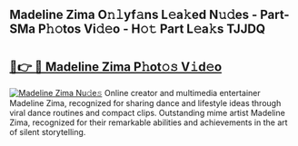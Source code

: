 ## Madeline Zima O𝚗𝚕yf𝚊ns L𝚎a𝚔ed N𝚞𝚍es - Part-SMa P𝚑𝚘tos Vi𝚍𝚎o - H𝚘𝚝 Part L𝚎a𝚔s TJJDQ

# <h2><a href="http://kfc4ig5.oniu.top/?m=Madeline+Zima">🔗👉 🔴 Madeline Zima P𝚑ot𝚘𝚜 V𝚒d𝚎o</a></h2>

[![Madeline Zima Nu𝚍e𝚜](https://i.imgur.com/0qMVB7G.gif)](http://kfc4ig5.oniu.top/?m=Madeline+Zima)
Online creator and multimedia entertainer Madeline Zima, recognized for sharing dance and lifestyle ideas through viral dance routines and compact clips. Outstanding mime artist Madeline Zima, recognized for their remarkable abilities and achievements in the art of silent storytelling.  
